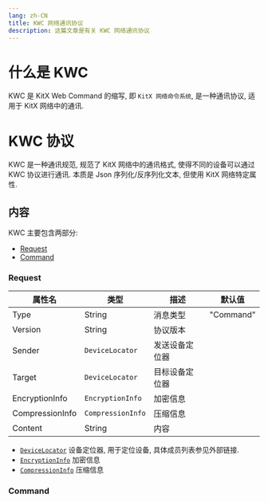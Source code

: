 ```yaml
---
lang: zh-CN
title: KWC 网络通讯协议
description: 这篇文章是有关 KWC 网络通讯协议
---
```


# 什么是 KWC

KWC 是 KitX Web Command 的缩写, 即 `KitX 网络命令系统`, 是一种通讯协议, 适用于 KitX 网络中的通讯.

# KWC 协议

KWC 是一种通讯规范, 规范了 KitX 网络中的通讯格式, 使得不同的设备可以通过 KWC 协议进行通讯.
本质是 Json 序列化/反序列化文本, 但使用 KitX 网络特定属性.

## 内容

KWC 主要包含两部分:

- [Request](#request)
- [Command](#command)

### Request

| 属性名          | 类型              | 描述           | 默认值    |
|-----------------|-------------------|--------------|-----------|
| Type            | String            | 消息类型       | "Command" |
| Version         | String            | 协议版本       |           |
| Sender          | `DeviceLocator`   | 发送设备定位器 |           |
| Target          | `DeviceLocator`   | 目标设备定位器 |           |
| EncryptionInfo  | `EncryptionInfo`  | 加密信息       |           |
| CompressionInfo | `CompressionInfo` | 压缩信息       |           |
| Content         | String            | 内容           |           |

- [`DeviceLocator`](https://github.com/Crequency/KitX-Standard/blob/main/KitX.Shared/Device/DeviceLocator.cs) 设备定位器, 用于定位设备, 具体成员列表参见外部链接.
- [`EncryptionInfo`](https://github.com/Crequency/KitX-Standard/blob/main/KitX.Shared/WebCommand/Infos/EncryptionInfo.cs) 加密信息
- [`CompressionInfo`](https://github.com/Crequency/KitX-Standard/blob/main/KitX.Shared/WebCommand/Infos/CompressionInfo.cs) 压缩信息

### Command


